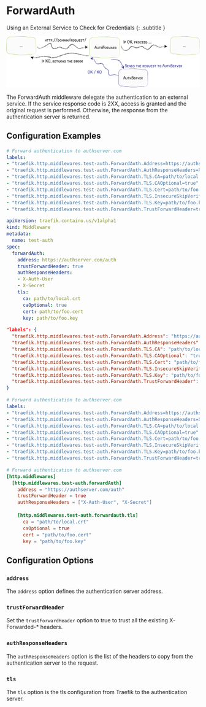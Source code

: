 # ForwardAuth

Using an External Service to Check for Credentials
{: .subtitle }

![AuthForward](../assets/img/middleware/authforward.png)

The ForwardAuth middleware delegate the authentication to an external service.
If the service response code is 2XX, access is granted and the original request is performed.
Otherwise, the response from the authentication server is returned.

## Configuration Examples

```yaml tab="Docker"
# Forward authentication to authserver.com
labels:
- "traefik.http.middlewares.test-auth.ForwardAuth.Address=https://authserver.com/auth"
- "traefik.http.middlewares.test-auth.ForwardAuth.AuthResponseHeaders=X-Auth-User, X-Secret"
- "traefik.http.middlewares.test-auth.ForwardAuth.TLS.CA=path/to/local.crt"
- "traefik.http.middlewares.test-auth.ForwardAuth.TLS.CAOptional=true"
- "traefik.http.middlewares.test-auth.ForwardAuth.TLS.Cert=path/to/foo.cert"
- "traefik.http.middlewares.test-auth.ForwardAuth.TLS.InsecureSkipVerify=true"
- "traefik.http.middlewares.test-auth.ForwardAuth.TLS.Key=path/to/foo.key"
- "traefik.http.middlewares.test-auth.ForwardAuth.TrustForwardHeader=true"
```

```yaml tab="Kubernetes"
apiVersion: traefik.containo.us/v1alpha1
kind: Middleware
metadata:
  name: test-auth
spec:
  forwardAuth:
    address: https://authserver.com/auth
    trustForwardHeader: true
    authResponseHeaders:
    - X-Auth-User
    - X-Secret
    tls:
      ca: path/to/local.crt
      caOptional: true
      cert: path/to/foo.cert
      key: path/to/foo.key  
```

```json tab="Marathon"
"labels": {
  "traefik.http.middlewares.test-auth.ForwardAuth.Address": "https://authserver.com/auth",
  "traefik.http.middlewares.test-auth.ForwardAuth.AuthResponseHeaders": "X-Auth-User,X-Secret",
  "traefik.http.middlewares.test-auth.ForwardAuth.TLS.CA": "path/to/local.crt",
  "traefik.http.middlewares.test-auth.ForwardAuth.TLS.CAOptional": "true",
  "traefik.http.middlewares.test-auth.ForwardAuth.TLS.Cert": "path/to/foo.cert",
  "traefik.http.middlewares.test-auth.ForwardAuth.TLS.InsecureSkipVerify": "true",
  "traefik.http.middlewares.test-auth.ForwardAuth.TLS.Key": "path/to/foo.key",
  "traefik.http.middlewares.test-auth.ForwardAuth.TrustForwardHeader": "true"
}
```

```yaml tab="Rancher"
# Forward authentication to authserver.com
labels:
- "traefik.http.middlewares.test-auth.ForwardAuth.Address=https://authserver.com/auth"
- "traefik.http.middlewares.test-auth.ForwardAuth.AuthResponseHeaders=X-Auth-User, X-Secret"
- "traefik.http.middlewares.test-auth.ForwardAuth.TLS.CA=path/to/local.crt"
- "traefik.http.middlewares.test-auth.ForwardAuth.TLS.CAOptional=true"
- "traefik.http.middlewares.test-auth.ForwardAuth.TLS.Cert=path/to/foo.cert"
- "traefik.http.middlewares.test-auth.ForwardAuth.TLS.InsecureSkipVerify=true"
- "traefik.http.middlewares.test-auth.ForwardAuth.TLS.Key=path/to/foo.key"
- "traefik.http.middlewares.test-auth.ForwardAuth.TrustForwardHeader=true"
```

```toml tab="File"
# Forward authentication to authserver.com
[http.middlewares]
  [http.middlewares.test-auth.forwardAuth]
    address = "https://authserver.com/auth"
    trustForwardHeader = true
    authResponseHeaders = ["X-Auth-User", "X-Secret"]

    [http.middlewares.test-auth.forwardauth.tls]
      ca = "path/to/local.crt"
      caOptional = true
      cert = "path/to/foo.cert"
      key = "path/to/foo.key"
```

## Configuration Options

### `address`

The `address` option defines the authentication server address.

### `trustForwardHeader`

Set the `trustForwardHeader` option to true to trust all the existing X-Forwarded-* headers.

### `authResponseHeaders`

The `authResponseHeaders` option is the list of the headers to copy from the authentication server to the request.

### `tls`

The `tls` option is the tls configuration from Traefik to the authentication server.
